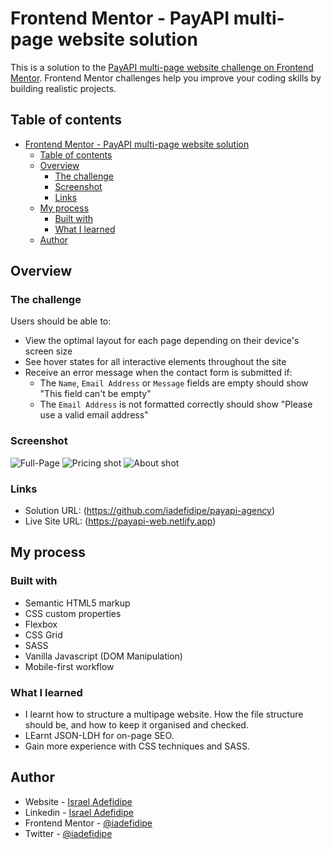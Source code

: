 # Frontend Mentor - PayAPI multi-page website solution

This is a solution to the [PayAPI multi-page website challenge on Frontend Mentor](https://www.frontendmentor.io/challenges/payapi-multipage-website-FDLR1Y11e). Frontend Mentor challenges help you improve your coding skills by building realistic projects.

## Table of contents

- [Frontend Mentor - PayAPI multi-page website solution](#frontend-mentor---payapi-multi-page-website-solution)
  - [Table of contents](#table-of-contents)
  - [Overview](#overview)
    - [The challenge](#the-challenge)
    - [Screenshot](#screenshot)
    - [Links](#links)
  - [My process](#my-process)
    - [Built with](#built-with)
    - [What I learned](#what-i-learned)
  - [Author](#author)

## Overview

### The challenge

Users should be able to:

- View the optimal layout for each page depending on their device's screen size
- See hover states for all interactive elements throughout the site
- Receive an error message when the contact form is submitted if:
  - The `Name`, `Email Address` or `Message` fields are empty should show "This field can't be empty"
  - The `Email Address` is not formatted correctly should show "Please use a valid email address"

### Screenshot

![Full-Page](../payapi-multi-page-website/screnshots/payapi-1.png)
![Pricing shot](../payapi-multi-page-website/screnshots/payapi-2.png)
![About shot](../payapi-multi-page-website/screnshots/payapi-3.png)

### Links

- Solution URL: (https://github.com/iadefidipe/payapi-agency)
- Live Site URL: (https://payapi-web.netlify.app)

## My process

### Built with

- Semantic HTML5 markup
- CSS custom properties
- Flexbox
- CSS Grid
- SASS
- Vanilla Javascript (DOM Manipulation)
- Mobile-first workflow

### What I learned

- I learnt how to structure a multipage website. How the file structure should be, and how to keep it organised and checked.
- LEarnt JSON-LDH for on-page SEO.
- Gain more experience with CSS techniques and SASS.

## Author

- Website - [Israel Adefidipe](https://iadefidipe.netlify.app/)
- Linkedin - [Israel Adefidipe](https://www.linkedin.com/in/iadefidipe/)
- Frontend Mentor - [@iadefidipe](https://www.frontendmentor.io/profile/iadefidipe)
- Twitter - [@iadefidipe](https://www.twitter.com/iadefidipe)
